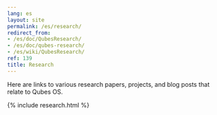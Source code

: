 ```yaml
---
lang: es
layout: site
permalink: /es/research/
redirect_from:
- /es/doc/QubesResearch/
- /es/doc/qubes-research/
- /es/wiki/QubesResearch/
ref: 139
title: Research
---
```


Here are links to various research papers, projects, and blog posts that relate
to Qubes OS.

{% include research.html %}
